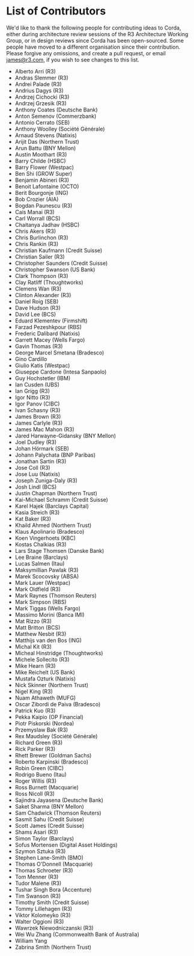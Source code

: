 # List of Contributors

We'd like to thank the following people for contributing ideas to Corda, 
either during architecture review sessions of the R3 Architecture Working Group, 
or in design reviews since Corda has been open-sourced. Some people have moved to 
a different organisation since their contribution. Please forgive any omissions, and 
create a pull request, or email <james@r3.com>, if you wish to see 
changes to this list.

* Alberto Arri (R3)
* Andras Slemmer (R3)
* Andrei Palade (R3)
* Andrius Dagys (R3)
* Andrzej Cichocki (R3)
* Andrzej Grzesik (R3)
* Anthony Coates (Deutsche Bank)
* Anton Semenov (Commerzbank)
* Antonio Cerrato (SEB)
* Anthony Woolley (Société Générale)
* Arnaud Stevens (Natixis)
* Arijit Das (Northern Trust)
* Arun Battu (BNY Mellon)
* Austin Moothart (R3)
* Barry Childe (HSBC)
* Barry Flower (Westpac)
* Ben Shi (GROW Super)
* Benjamin Abineri (R3)
* Benoit Lafontaine (OCTO)
* Berit Bourgonje (ING)
* Bob Crozier (AIA)
* Bogdan Paunescu (R3)
* Cais Manai (R3)
* Carl Worrall (BCS)
* Chaitanya Jadhav (HSBC)
* Chris Akers (R3)
* Chris Burlinchon (R3)
* Chris Rankin (R3)
* Christian Kaufmann (Credit Suisse)
* Christian Sailer (R3)
* Christopher Saunders (Credit Suisse)
* Christopher Swanson (US Bank)
* Clark Thompson (R3)
* Clay Ratliff (Thoughtworks)
* Clemens Wan (R3)
* Clinton Alexander (R3)
* Daniel Roig (SEB)
* Dave Hudson (R3)
* David Lee (BCS)
* Eduard Klementev (Firmshift)
* Farzad Pezeshkpour (RBS)
* Frederic Dalibard (Natixis)
* Garrett Macey (Wells Fargo)
* Gavin Thomas (R3)
* George Marcel Smetana (Bradesco)
* Gino Cardillo
* Giulio Katis (Westpac)
* Giuseppe Cardone (Intesa Sanpaolo)
* Guy Hochstetler (IBM)
* Ian Cusden (UBS)
* Ian Grigg (R3)
* Igor Nitto (R3)
* Igor Panov (CIBC)
* Ivan Schasny (R3)
* James Brown (R3)
* James Carlyle (R3)
* James Mac Mahon (R3)
* Jared Harwayne-Gidansky (BNY Mellon)
* Joel Dudley (R3)
* Johan Hörmark (SEB)
* Johann Palychata (BNP Paribas)
* Jonathan Sartin (R3)
* Jose Coll (R3)
* Jose Luu (Natixis)
* Joseph Zuniga-Daly (R3)
* Josh Lindl (BCS)
* Justin Chapman (Northern Trust)
* Kai-Michael Schramm (Credit Suisse)
* Karel Hajek (Barclays Capital)
* Kasia Streich (R3)
* Kat Baker (R3)
* Khaild Ahmed (Northern Trust)
* Klaus Apolinario (Bradesco)
* Koen Vingerhoets (KBC)
* Kostas Chalkias (R3)
* Lars Stage Thomsen (Danske Bank)
* Lee Braine (Barclays)
* Lucas Salmen (Itau)
* Maksymillian Pawlak (R3)
* Marek Scocovsky (ABSA)
* Mark Lauer (Westpac)
* Mark Oldfield (R3)
* Mark Raynes (Thomson Reuters)
* Mark Simpson (RBS)
* Mark Tiggas (Wells Fargo)
* Massimo Morini (Banca IMI)
* Mat Rizzo (R3)
* Matt Britton (BCS)
* Matthew Nesbit (R3)
* Matthijs van den Bos (ING)
* Michal Kit (R3)
* Micheal Hinstridge (Thoughtworks)
* Michele Sollecito (R3)
* Mike Hearn (R3)
* Mike Reichelt (US Bank)
* Mustafa Ozturk (Natixis)
* Nick Skinner (Northern Trust)
* Nigel King (R3)
* Nuam Athaweth (MUFG)
* Oscar Zibordi de Paiva (Bradesco)
* Patrick Kuo (R3)
* Pekka Kaipio (OP Financial)
* Piotr Piskorski (Nordea)
* Przemyslaw Bak (R3)
* Rex Maudsley (Société Générale)
* Richard Green (R3)
* Rick Parker (R3)
* Rhett Brewer (Goldman Sachs)
* Roberto Karpinski (Bradesco)
* Robin Green (CIBC)
* Rodrigo Bueno (Itau)
* Roger Willis (R3)
* Ross Burnett (Macquarie)
* Ross Nicoll (R3)
* Sajindra Jayasena (Deutsche Bank)
* Saket Sharma (BNY Mellon)
* Sam Chadwick (Thomson Reuters)
* Sasmit Sahu (Credit Suisse)
* Scott James (Credit Suisse)
* Shams Asari (R3)
* Simon Taylor (Barclays)
* Sofus Mortensen (Digital Asset Holdings)
* Szymon Sztuka (R3)
* Stephen Lane-Smith (BMO)
* Thomas O'Donnell (Macquarie)
* Thomas Schroeter (R3)
* Tom Menner (R3)
* Tudor Malene (R3)
* Tushar Singh Bora (Accenture)
* Tim Swanson (R3)
* Timothy Smith (Credit Suisse)
* Tommy Lillehagen (R3)
* Viktor Kolomeyko (R3)
* Walter Oggioni (R3)
* Wawrzek Niewodniczanski (R3)
* Wei Wu Zhang (Commonwealth Bank of Australia)
* William Yang
* Zabrina Smith (Northern Trust)
